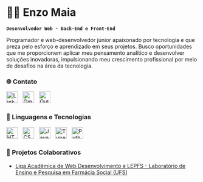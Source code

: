 # 👨‍💻 Enzo Maia

**`Desenvolvedor Web - Back-End e Front-End`**

Programador e web-desenvolvedor júnior apaixonado por tecnologia e que preza pelo esforço e aprendizado em seus projetos. Busco oportunidades que me proporcionem aplicar meu pensamento analítico e desenvolver soluções inovadoras, impulsionando meu crescimento profissional por meio de desafios na área da tecnologia.



### 🌐 Contato

<a href="https://www.linkedin.com/in/enzo-emanuel-maia-costa-38a060332/" target="_blank">
  <img 
    align="left" 
    alt="LinkedIn" 
    title="LinkedIn" 
    width="30px" 
    style="padding-right: 10px;" 
    src="https://cdn.jsdelivr.net/gh/devicons/devicon/icons/linkedin/linkedin-original.svg" 
  />
</a>

<a href="mailto:enzoemcosta@academico.ufs.br">
  <img 
    align="left" 
    alt="Gmail" 
    title="Gmail" 
    width="30px" 
    style="padding-right: 10px;" 
    src="https://cdn.jsdelivr.net/gh/simple-icons/simple-icons/icons/gmail.svg" 
  />
</a>

<a href="mailto:enzoemcosta@hotmail.com">
  <img 
    align="left" 
    alt="Outlook" 
    title="Outlook" 
    width="30px" 
    style="padding-right: 10px;" 
    src="https://cdn.jsdelivr.net/gh/simple-icons/simple-icons/icons/microsoftoutlook.svg" 
  />
</a>

<br/>
<br/>

### 🤖 Linguagens e Tecnologias

<img 
    align="left" 
    alt="HTML"
    title="HTML" 
    width="30px" 
    style="padding-right: 10px;" 
    src="https://cdn.jsdelivr.net/gh/devicons/devicon@latest/icons/html5/html5-original.svg" 
/>
<img 
    align="left" 
    alt="CSS" 
    title="CSS"
    width="30px" 
    style="padding-right: 10px;" 
    src="https://cdn.jsdelivr.net/gh/devicons/devicon@latest/icons/css3/css3-original.svg" 
/>
<img 
    align="left" 
    alt="JavaScript" 
    title="JavaScript"
    width="30px" 
    style="padding-right: 10px;" 
    src="https://cdn.jsdelivr.net/gh/devicons/devicon@latest/icons/javascript/javascript-original.svg" 
/>
<img 
    align="left" 
    alt="TypeScript"
    title="TypeScript" 
    width="30px" 
    style="padding-right: 10px;" 
    src="https://cdn.jsdelivr.net/gh/devicons/devicon@latest/icons/typescript/typescript-original.svg" 
/>
<img 
    align="left" 
    alt="Python" 
    title="Python"
    width="30px" 
    style="padding-right: 10px;" 
    src="https://cdn.jsdelivr.net/gh/devicons/devicon@latest/icons/python/python-original.svg" 
/>

<br/>
<br/>

### 📂 Projetos Colaborativos

- [Liga Acadêmica de Web Desenvolvimento e LEPFS - Laboratório de Ensino e Pesquisa em Farmácia Social (UFS)](https://lepfs.onrender.com/)



